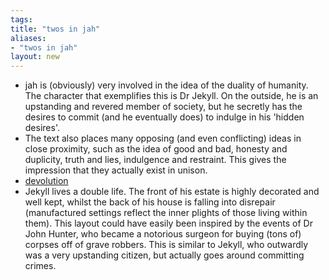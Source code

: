 ```yaml
---
tags: 
title: "twos in jah"
aliases:
- "twos in jah"
layout: new
---
```


- jah is (obviously) very involved in the idea of the duality of humanity. The character that exemplifies this is Dr Jekyll. On the outside, he is an upstanding and revered member of society, but he secretly has the desires to commit (and he eventually does) to indulge in his 'hidden desires'.
- The text also places many opposing (and even conflicting) ideas in close proximity, such as the idea of good and bad, honesty and duplicity, truth and lies, indulgence and restraint. This gives the impression that they actually exist in unison.
- [devolution](devolution)
- Jekyll lives a double life. The front of his estate is highly decorated and well kept, whilst the back of his house is falling into disrepair (manufactured settings reflect the inner plights of those living within them). This layout could have easily been inspired by the events of Dr John Hunter, who became a notorious surgeon for buying (tons of) corpses off of grave robbers. This is similar to Jekyll, who outwardly was a very upstanding citizen, but actually goes around committing crimes.
